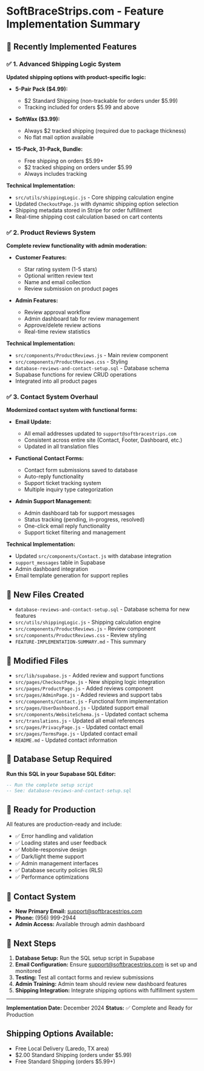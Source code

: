 # SoftBraceStrips.com - Feature Implementation Summary

## 🚀 Recently Implemented Features

### ✅ 1. Advanced Shipping Logic System

**Updated shipping options with product-specific logic:**

- **5-Pair Pack ($4.99):**
  - $2 Standard Shipping (non-trackable for orders under $5.99)
  - Tracking included for orders $5.99 and above

- **SoftWax ($3.99):**
  - Always $2 tracked shipping (required due to package thickness)
  - No flat mail option available

- **15-Pack, 31-Pack, Bundle:**
  - Free shipping on orders $5.99+
  - $2 tracked shipping on orders under $5.99
  - Always includes tracking

**Technical Implementation:**
- `src/utils/shippingLogic.js` - Core shipping calculation engine
- Updated `CheckoutPage.js` with dynamic shipping option selection
- Shipping metadata stored in Stripe for order fulfillment
- Real-time shipping cost calculation based on cart contents

### ✅ 2. Product Reviews System

**Complete review functionality with admin moderation:**

- **Customer Features:**
  - Star rating system (1-5 stars)
  - Optional written review text
  - Name and email collection
  - Review submission on product pages

- **Admin Features:**
  - Review approval workflow
  - Admin dashboard tab for review management
  - Approve/delete review actions
  - Real-time review statistics

**Technical Implementation:**
- `src/components/ProductReviews.js` - Main review component
- `src/components/ProductReviews.css` - Styling
- `database-reviews-and-contact-setup.sql` - Database schema
- Supabase functions for review CRUD operations
- Integrated into all product pages

### ✅ 3. Contact System Overhaul

**Modernized contact system with functional forms:**

- **Email Update:**
  - All email addresses updated to `support@softbracestrips.com`
  - Consistent across entire site (Contact, Footer, Dashboard, etc.)
  - Updated in all translation files

- **Functional Contact Forms:**
  - Contact form submissions saved to database
  - Auto-reply functionality
  - Support ticket tracking system
  - Multiple inquiry type categorization

- **Admin Support Management:**
  - Admin dashboard tab for support messages
  - Status tracking (pending, in-progress, resolved)
  - One-click email reply functionality
  - Support ticket filtering and management

**Technical Implementation:**
- Updated `src/components/Contact.js` with database integration
- `support_messages` table in Supabase
- Admin dashboard integration
- Email template generation for support replies

## 📁 New Files Created

- `database-reviews-and-contact-setup.sql` - Database schema for new features
- `src/utils/shippingLogic.js` - Shipping calculation engine
- `src/components/ProductReviews.js` - Review component
- `src/components/ProductReviews.css` - Review styling
- `FEATURE-IMPLEMENTATION-SUMMARY.md` - This summary

## 🔧 Modified Files

- `src/lib/supabase.js` - Added review and support functions
- `src/pages/CheckoutPage.js` - New shipping logic integration
- `src/pages/ProductPage.js` - Added reviews component
- `src/pages/AdminPage.js` - Added reviews and support tabs
- `src/components/Contact.js` - Functional form implementation
- `src/pages/UserDashboard.js` - Updated support email
- `src/components/WebsiteSchema.js` - Updated contact schema
- `src/translations.js` - Updated all email references
- `src/pages/PrivacyPage.js` - Updated contact email
- `src/pages/TermsPage.js` - Updated contact email
- `README.md` - Updated contact information

## 🎯 Database Setup Required

**Run this SQL in your Supabase SQL Editor:**

```sql
-- Run the complete setup script
-- See: database-reviews-and-contact-setup.sql
```

## 🚀 Ready for Production

All features are production-ready and include:

- ✅ Error handling and validation
- ✅ Loading states and user feedback
- ✅ Mobile-responsive design
- ✅ Dark/light theme support
- ✅ Admin management interfaces
- ✅ Database security policies (RLS)
- ✅ Performance optimizations

## 📧 Contact System

- **New Primary Email:** support@softbracestrips.com
- **Phone:** (956) 999-2944
- **Admin Access:** Available through admin dashboard

## 🔄 Next Steps

1. **Database Setup:** Run the SQL setup script in Supabase
2. **Email Configuration:** Ensure support@softbracestrips.com is set up and monitored
3. **Testing:** Test all contact forms and review submissions
4. **Admin Training:** Admin team should review new dashboard features
5. **Shipping Integration:** Integrate shipping options with fulfillment system

---

**Implementation Date:** December 2024
**Status:** ✅ Complete and Ready for Production 

## Shipping Options Available:
- Free Local Delivery (Laredo, TX area)
- $2.00 Standard Shipping (orders under $5.99)
- Free Standard Shipping (orders $5.99+) 